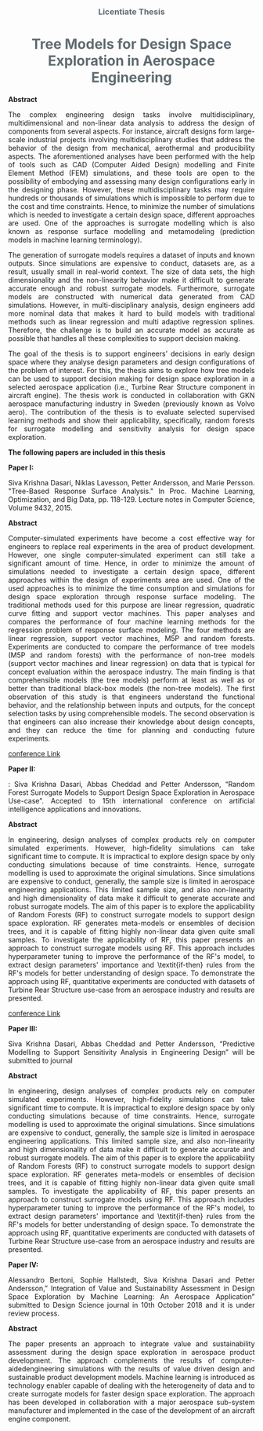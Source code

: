 <h3 style="text-align:center;color:#606c71;"><b>Licentiate Thesis</b></h3>
<h1 style="text-align:center;color:#606c71;"><b>Tree Models for Design Space Exploration in Aerospace Engineering</b></h1>

**Abstract**
<p align="justify">The complex engineering design tasks involve multidisciplinary, multidimensional and non-linear data analysis to address the design of components from several aspects. For instance, aircraft designs form large-scale industrial projects involving multidisciplinary studies that address the behavior of the design from mechanical, aerothermal and producibility aspects. The aforementioned analyses have been performed with the help of tools such as CAD (Computer Aided Design) modelling and Finite Element Method (FEM) simulations, and these tools are open to the possibility of embodying and assessing many design configurations early in the designing phase. However, these multidisciplinary tasks may require hundreds or thousands of simulations which is impossible to perform due to the cost and time constraints. Hence, to minimize the number of simulations which is needed to investigate a certain design space, different approaches are used. One of the approaches is surrogate modelling which is also known as response surface modelling and metamodeling (prediction models in machine learning terminology). </p> 

<p align="justify">The generation of surrogate models requires a dataset of inputs and known outputs. Since simulations are expensive to conduct, datasets are, as a result, usually small in real-world context. The size of data sets, the high dimensionality and the non-linearity behavior make it difficult to generate accurate enough and robust surrogate models. Furthermore, surrogate models are constructed with numerical data generated from CAD simulations. However, in multi-disciplinary analysis, design engineers add more nominal data that makes it hard to build models with traditional methods such as linear regression and multi adaptive regression splines. Therefore, the challenge is to build an accurate model as accurate as possible that handles all these complexities to support decision making.</p>

<p align="justify">The goal of the thesis is to support engineers’ decisions in early design space where they analyse design parameters and design configurations of the problem of interest. For this, the thesis aims to explore how tree models can be used to support decision making for design space exploration in a selected aerospace application (i.e., Turbine Rear Structure component in aircraft engine).  The thesis work is conducted in collaboration with GKN aerospace manufacturing industry in Sweden (previously known as Volvo aero). The contribution of the thesis is to evaluate selected supervised learning methods and show their applicability, specifically, random forests for surrogate modelling and sensitivity analysis for design space exploration.</p>


**The following papers are included in this thesis**

**Paper I:** 
<p align="justify">Siva Krishna Dasari, Niklas Lavesson, Petter Andersson, and Marie Persson. "Tree-Based Response Surface Analysis." In Proc. Machine Learning, Optimization, and Big Data, pp. 118-129.  Lecture notes in Computer Science, Volume 9432, 2015.</p>

**Abstract**
<p align="justify">Computer-simulated experiments have become a cost effective way for engineers to replace real experiments in the area of product development. However, one single computer-simulated experiment can still take a significant amount of time. Hence, in order to minimize the amount of simulations needed to investigate a certain design space, different approaches within the design of experiments area are used. One of the used approaches is to minimize the time consumption and simulations for design space exploration through response surface modeling. The traditional methods used for this purpose are linear regression, quadratic curve fitting and support vector machines. This paper analyses and compares the performance of four machine learning methods for the regression problem of response surface modeling. The four methods are linear regression, support vector machines, M5P and random forests. Experiments are conducted to compare the performance of tree models (M5P and random forests) with the performance of non-tree models (support vector machines and linear regression) on data that is typical for concept evaluation within the aerospace industry. The main finding is that comprehensible models (the tree models) perform at least as well as or better than traditional black-box models (the non-tree models). The first observation of this study is that engineers understand the functional behavior, and the relationship between inputs and outputs, for the concept selection tasks by using comprehensible models. The second observation is that engineers can also increase their knowledge about design concepts, and they can reduce the time for planning and conducting future experiments.</p>

[conference Link](https://link.springer.com/chapter/10.1007/978-3-319-27926-8_11)

**Paper II:** 
<p align="justify">: Siva Krishna Dasari, Abbas Cheddad and Petter Andersson, “Random Forest Surrogate Models to Support Design Space Exploration in Aerospace Use-case”.  Accepted to 15th international conference on artificial intelligence applications and innovations. </p>

**Abstract**
<p align="justify">In engineering, design analyses of complex products rely on computer simulated experiments. However, high-fidelity simulations can take significant time to compute. It is impractical to explore design space by only conducting simulations because of time constraints. Hence, surrogate modelling is used to approximate the original simulations. Since simulations are expensive to conduct, generally, the sample size is limited in aerospace engineering applications. This limited sample size, and also non-linearity and high dimensionality of data make it difficult to generate accurate and robust surrogate models.  The aim of this paper is to explore the applicability of Random Forests (RF) to construct surrogate models to support design space exploration. RF generates meta-models or ensembles of decision trees, and it is capable of fitting highly non-linear data given quite small samples. To investigate the applicability of RF, this paper presents an approach to construct surrogate models using RF. This approach includes hyperparameter tuning to improve the performance of the RF's model,  to extract design parameters' importance and \textit{if-then} rules from the RF's models for better understanding of design space. To demonstrate the approach using RF, quantitative experiments are conducted with datasets of Turbine Rear Structure use-case  from an aerospace industry and results are presented.</p>

[conference Link](http://www.aiai2019.eu/)


**Paper III:** 
<p align="justify">Siva Krishna Dasari, Abbas Cheddad and Petter Andersson, “Predictive Modelling to Support Sensitivity Analysis in Engineering Design” will be submitted to journal </p>

**Abstract**
<p align="justify">In engineering, design analyses of complex products rely on computer simulated experiments. However, high-fidelity simulations can take significant time to compute. It is impractical to explore design space by only conducting simulations because of time constraints. Hence, surrogate modelling is used to approximate the original simulations. Since simulations are expensive to conduct, generally, the sample size is limited in aerospace engineering applications. This limited sample size, and also non-linearity and high dimensionality of data make it difficult to generate accurate and robust surrogate models.  The aim of this paper is to explore the applicability of Random Forests (RF) to construct surrogate models to support design space exploration. RF generates meta-models or ensembles of decision trees, and it is capable of fitting highly non-linear data given quite small samples. To investigate the applicability of RF, this paper presents an approach to construct surrogate models using RF. This approach includes hyperparameter tuning to improve the performance of the RF's model,  to extract design parameters' importance and \textit{if-then} rules from the RF's models for better understanding of design space. To demonstrate the approach using RF, quantitative experiments are conducted with datasets of Turbine Rear Structure use-case  from an aerospace industry and results are presented.</p>


**Paper IV:** 
<p align="justify">Alessandro Bertoni, Sophie Hallstedt, Siva Krishna Dasari and Petter Andersson,” Integration of Value and Sustainability Assessment in Design Space Exploration by Machine Learning: An Aerospace Application” submitted to Design Science journal in 10th October 2018 and it is under review process.</p>

**Abstract**
<p align="justify">The paper presents an approach to integrate value and sustainability assessment during the design space exploration in aerospace product development. The approach complements the results of computer-aidedengineering simulations with the results of value driven design and sustainable product development models. Machine learning is introduced as technology enabler capable of dealing with the heterogeneity of data and to create surrogate models for faster design space exploration. The approach has been developed in collaboration with a major aerospace sub-system manufacturer and implemented in the case of the development of an aircraft engine component. </p>
